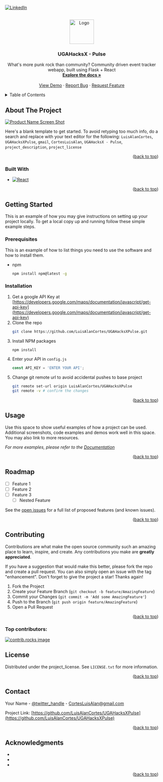 <a id="readme-top"></a>





[![LinkedIn][linkedin-shield]][linkedin-url]



<!-- PROJECT LOGO -->
<br />
<div align="center">
  <a href="https://github.com/LuisAlanCortes/UGAHacksXPulse">
    <img src="images/logo.png" alt="Logo" width="80" height="80">
  </a>

<h3 align="center">UGAHacksX - Pulse</h3>

  <p align="center">
    What's more punk rock than community? Community driven event tracker webapp, built using Flask + React 
    <br />
    <a href="https://github.com/LuisAlanCortes/UGAHacksXPulse"><strong>Explore the docs »</strong></a>
    <br />
    <br />
    <a href="https://github.com/LuisAlanCortes/UGAHacksXPulse">View Demo</a>
    &middot;
    <a href="https://github.com/LuisAlanCortes/UGAHacksXPulse/issues/new?labels=bug&template=bug-report---.md">Report Bug</a>
    &middot;
    <a href="https://github.com/LuisAlanCortes/UGAHacksXPulse/issues/new?labels=enhancement&template=feature-request---.md">Request Feature</a>
  </p>
</div>



<!-- TABLE OF CONTENTS -->
<details>
  <summary>Table of Contents</summary>
  <ol>
    <li>
      <a href="#about-the-project">About The Project</a>
      <ul>
        <li><a href="#built-with">Built With</a></li>
      </ul>
    </li>
    <li>
      <a href="#getting-started">Getting Started</a>
      <ul>
        <li><a href="#prerequisites">Prerequisites</a></li>
        <li><a href="#installation">Installation</a></li>
      </ul>
    </li>
    <li><a href="#usage">Usage</a></li>
    <li><a href="#roadmap">Roadmap</a></li>
    <li><a href="#contributing">Contributing</a></li>
    <li><a href="#license">License</a></li>
    <li><a href="#contact">Contact</a></li>
    <li><a href="#acknowledgments">Acknowledgments</a></li>
  </ol>
</details>



<!-- ABOUT THE PROJECT -->
## About The Project

[![Product Name Screen Shot][product-screenshot]](https://example.com)

Here's a blank template to get started. To avoid retyping too much info, do a search and replace with your text editor for the following: `LuisAlanCortes`, `UGAHacksXPulse`, `gmail`, `CortesLuisAlan`, `UGAHacksX - Pulse`, `project_description`, `project_license`

<p align="right">(<a href="#readme-top">back to top</a>)</p>



### Built With

* [![React][React.js]][React-url]


<p align="right">(<a href="#readme-top">back to top</a>)</p>



<!-- GETTING STARTED -->
## Getting Started

This is an example of how you may give instructions on setting up your project locally.
To get a local copy up and running follow these simple example steps.

### Prerequisites

This is an example of how to list things you need to use the software and how to install them.
* npm
  ```sh
  npm install npm@latest -g
  ```

### Installation

1. Get a google API Key at [https://developers.google.com/maps/documentation/javascript/get-api-key](https://developers.google.com/maps/documentation/javascript/get-api-key)
2. Clone the repo
   ```sh
   git clone https://github.com/LuisAlanCortes/UGAHacksXPulse.git
   ```
3. Install NPM packages
   ```sh
   npm install 
   ```
4. Enter your API in `config.js`
   ```js
   const API_KEY = 'ENTER YOUR API';
   ```
5. Change git remote url to avoid accidental pushes to base project
   ```sh
   git remote set-url origin LuisAlanCortes/UGAHacksXPulse
   git remote -v # confirm the changes
   ```

<p align="right">(<a href="#readme-top">back to top</a>)</p>



<!-- USAGE EXAMPLES -->
## Usage

Use this space to show useful examples of how a project can be used. Additional screenshots, code examples and demos work well in this space. You may also link to more resources.

_For more examples, please refer to the [Documentation](https://example.com)_

<p align="right">(<a href="#readme-top">back to top</a>)</p>



<!-- ROADMAP -->
## Roadmap

- [ ] Feature 1
- [ ] Feature 2
- [ ] Feature 3
    - [ ] Nested Feature

See the [open issues](https://github.com/LuisAlanCortes/UGAHacksXPulse/issues) for a full list of proposed features (and known issues).

<p align="right">(<a href="#readme-top">back to top</a>)</p>



<!-- CONTRIBUTING -->
## Contributing

Contributions are what make the open source community such an amazing place to learn, inspire, and create. Any contributions you make are **greatly appreciated**.

If you have a suggestion that would make this better, please fork the repo and create a pull request. You can also simply open an issue with the tag "enhancement".
Don't forget to give the project a star! Thanks again!

1. Fork the Project
2. Create your Feature Branch (`git checkout -b feature/AmazingFeature`)
3. Commit your Changes (`git commit -m 'Add some AmazingFeature'`)
4. Push to the Branch (`git push origin feature/AmazingFeature`)
5. Open a Pull Request

<p align="right">(<a href="#readme-top">back to top</a>)</p>

### Top contributors:

<a href="https://github.com/LuisAlanCortes/UGAHacksXPulse/graphs/contributors">
  <img src="https://contrib.rocks/image?repo=LuisAlanCortes/UGAHacksXPulse" alt="contrib.rocks image" />
</a>



<!-- LICENSE -->
## License

Distributed under the project_license. See `LICENSE.txt` for more information.

<p align="right">(<a href="#readme-top">back to top</a>)</p>



<!-- CONTACT -->
## Contact

Your Name - [@twitter_handle](https://twitter.com/twitter_handle) - CortesLuisAlan@gmail.com

Project Link: [https://github.com/LuisAlanCortes/UGAHacksXPulse](https://github.com/LuisAlanCortes/UGAHacksXPulse)

<p align="right">(<a href="#readme-top">back to top</a>)</p>



<!-- ACKNOWLEDGMENTS -->
## Acknowledgments

* []()
* []()
* []()

<p align="right">(<a href="#readme-top">back to top</a>)</p>



<!-- MARKDOWN LINKS & IMAGES -->
<!-- https://www.markdownguide.org/basic-syntax/#reference-style-links -->
[contributors-shield]: https://img.shields.io/github/contributors/LuisAlanCortes/UGAHacksXPulse.svg?style=for-the-badge
[contributors-url]: https://github.com/LuisAlanCortes/UGAHacksXPulse/graphs/contributors
[forks-shield]: https://img.shields.io/github/forks/LuisAlanCortes/UGAHacksXPulse.svg?style=for-the-badge
[forks-url]: https://github.com/LuisAlanCortes/UGAHacksXPulse/network/members
[stars-shield]: https://img.shields.io/github/stars/LuisAlanCortes/UGAHacksXPulse.svg?style=for-the-badge
[stars-url]: https://github.com/LuisAlanCortes/UGAHacksXPulse/stargazers
[issues-shield]: https://img.shields.io/github/issues/LuisAlanCortes/UGAHacksXPulse.svg?style=for-the-badge
[issues-url]: https://github.com/LuisAlanCortes/UGAHacksXPulse/issues
[license-shield]: https://img.shields.io/github/license/LuisAlanCortes/UGAHacksXPulse.svg?style=for-the-badge
[license-url]: https://github.com/LuisAlanCortes/UGAHacksXPulse/blob/master/LICENSE.txt
[linkedin-shield]: https://img.shields.io/badge/-LinkedIn-black.svg?style=for-the-badge&logo=linkedin&colorB=555
[linkedin-url]: https://linkedin.com/in/linkedin_username
[product-screenshot]: images/screenshot.png
[Next.js]: https://img.shields.io/badge/next.js-000000?style=for-the-badge&logo=nextdotjs&logoColor=white
[Next-url]: https://nextjs.org/
[React.js]: https://img.shields.io/badge/React-20232A?style=for-the-badge&logo=react&logoColor=61DAFB
[React-url]: https://reactjs.org/
[Vue.js]: https://img.shields.io/badge/Vue.js-35495E?style=for-the-badge&logo=vuedotjs&logoColor=4FC08D
[Vue-url]: https://vuejs.org/
[Angular.io]: https://img.shields.io/badge/Angular-DD0031?style=for-the-badge&logo=angular&logoColor=white
[Angular-url]: https://angular.io/
[Svelte.dev]: https://img.shields.io/badge/Svelte-4A4A55?style=for-the-badge&logo=svelte&logoColor=FF3E00
[Svelte-url]: https://svelte.dev/
[Laravel.com]: https://img.shields.io/badge/Laravel-FF2D20?style=for-the-badge&logo=laravel&logoColor=white
[Laravel-url]: https://laravel.com
[Bootstrap.com]: https://img.shields.io/badge/Bootstrap-563D7C?style=for-the-badge&logo=bootstrap&logoColor=white
[Bootstrap-url]: https://getbootstrap.com
[JQuery.com]: https://img.shields.io/badge/jQuery-0769AD?style=for-the-badge&logo=jquery&logoColor=white
[JQuery-url]: https://jquery.com 
